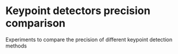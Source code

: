 # Keypoint detectors precision comparison
Experiments to compare the precision of different keypoint detection methods
